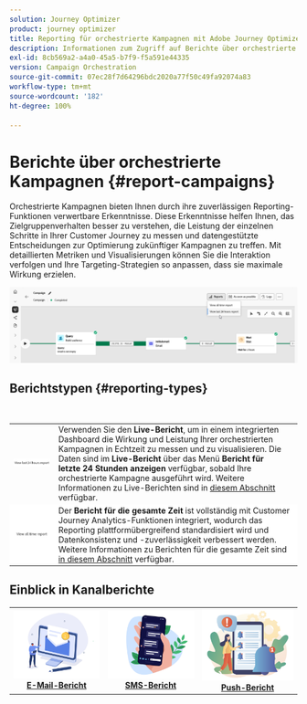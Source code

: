 ```yaml
---
solution: Journey Optimizer
product: journey optimizer
title: Reporting für orchestrierte Kampagnen mit Adobe Journey Optimizer
description: Informationen zum Zugriff auf Berichte über orchestrierte Kampagnen mit Adobe Journey Optimizer
exl-id: 8cb569a2-a4a0-45a5-b7f9-f5a591e44335
version: Campaign Orchestration
source-git-commit: 07ec28f7d64296bdc2020a77f50c49fa92074a83
workflow-type: tm+mt
source-wordcount: '182'
ht-degree: 100%

---
```



# Berichte über orchestrierte Kampagnen {#report-campaigns}

Orchestrierte Kampagnen bieten Ihnen durch ihre zuverlässigen Reporting-Funktionen verwertbare Erkenntnisse. Diese Erkenntnisse helfen Ihnen, das Zielgruppenverhalten besser zu verstehen, die Leistung der einzelnen Schritte in Ihrer Customer Journey zu messen und datengestützte Entscheidungen zur Optimierung zukünftiger Kampagnen zu treffen. Mit detaillierten Metriken und Visualisierungen können Sie die Interaktion verfolgen und Ihre Targeting-Strategien so anpassen, dass sie maximale Wirkung erzielen.

![](assets/report-orchestrated.png)

## Berichtstypen {#reporting-types}

<table style="table-layout:auto; width: 100%; border-collapse: collapse;">
  <tbody>
    <tr>
      <td><a href="../reports/live-report.md"><img alt="Live-Bericht" src="assets/last-24hours.png"></a></td>
      <td>
        Verwenden Sie den <b>Live-Bericht</b>, um in einem integrierten Dashboard die Wirkung und Leistung Ihrer orchestrierten Kampagnen in Echtzeit zu messen und zu visualisieren. Die Daten sind im <b>Live-Bericht</b> über das Menü <b>Bericht für letzte 24 Stunden anzeigen</b> verfügbar, sobald Ihre orchestrierte Kampagne ausgeführt wird. Weitere Informationen zu Live-Berichten sind in <a href="../reports/live-report.md">diesem Abschnitt</a> verfügbar.
      </td>
        </br>
    </tr>
    <tr style="background-color: #FFFFFF;">
      <td><a href="../reports/report-gs-cja.md"><img alt="Bericht für gesamte Zeit" src="assets/all-time-report.png"></a></td>
      <td>
        Der <b>Bericht für die gesamte Zeit</b> ist vollständig mit Customer Journey Analytics-Funktionen integriert, wodurch das Reporting plattformübergreifend standardisiert wird und Datenkonsistenz und -zuverlässigkeit verbessert werden. Weitere Informationen zu Berichten für die gesamte Zeit sind <a href="../reports/report-gs-cja.md">in diesem Abschnitt</a> verfügbar.
      </td>
    </tr>
  </tbody>
</table>

## Einblick in Kanalberichte

<table style="table-layout:fixed"><tr style="border: 0; text-align: center;" >
<td><a href="../reports/campaign-global-report-cja-email.md"><img alt="email" src="../channels/assets/do-not-localize/email.png"></a><br/><a href="../reports/campaign-global-report-cja-email.md"><strong>E-Mail-Bericht</strong></a></td>
<td><a href="../reports/campaign-global-report-cja-sms.md"><img alt="sms" src="../channels/assets/do-not-localize/sms.png"></a><br/><a href="../reports/campaign-global-report-cja-sms.md"><strong>SMS-Bericht</strong></a></td>
<td><a href="../reports/campaign-global-report-cja-push.md"><img alt="push" src="../channels/assets/do-not-localize/push.png"></a><a href="../reports/campaign-global-report-cja-push.md"><strong>Push-Bericht</strong></a></td>
</tr></table>


